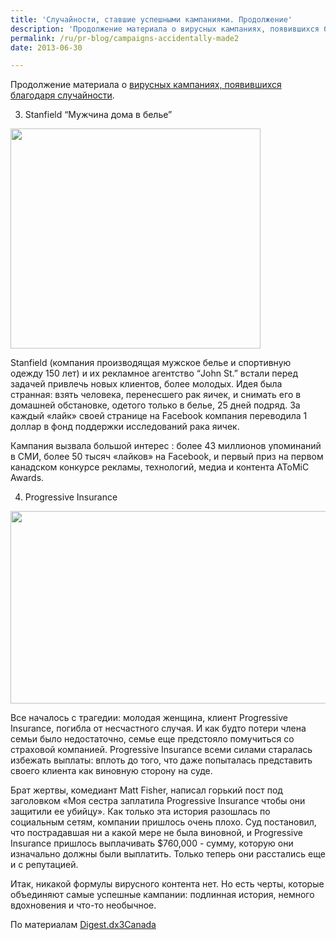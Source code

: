 ```yaml
---
title: 'Случайности, ставшие успешными кампаниями. Продолжение'
description: 'Продолжение материала о вирусных кампаниях, появившихся благодаря случайности. 3. Stanfield “Мужчина дома в белье”'
permalink: /ru/pr-blog/campaigns-accidentally-made2
date: 2013-06-30

---
```


Продолжение материала  о <a href="/ru/pr-blog/campaigns-accidentally-made">вирусных кампаниях, появившихся благодаря случайности</a>.

3. Stanfield  “Мужчина дома в белье”

<img src="{{ site.assets }}/upload/Stanfields_GuyatHomeinHisUnderwear10%20(1).jpg" alt="" class="post__img" width="400" height="352">

Stanfield (компания производящая мужское белье и спортивную одежду 150 лет) и их рекламное агентство  “John St.” встали перед задачей привлечь новых клиентов, более молодых. Идея была странная: взять человека, перенесшего рак яичек, и снимать его в домашней обстановке, одетого только в белье, 25 дней подряд. За каждый «лайк» своей странице на Facebook компания переводила 1 доллар в фонд поддержки исследований рака яичек.

Кампания вызвала большой интерес : более 43 миллионов  упоминаний в СМИ, более 50 тысяч «лайков» на Facebook, и первый приз на первом  канадском конкурсе рекламы, технологий, медиа и контента AToMiC Awards.

 4. Progressive Insurance

<img src="{{ site.assets }}/upload/228520_817950099729_1500870212_n%20(1).jpg" alt="" class="post__img" width="579" height="308">

Все началось с трагедии: молодая женщина, клиент Progressive Insurance, погибла от несчастного случая. И как будто  потери члена семьи было недостаточно, семье еще предстояло помучиться со страховой компанией.  Progressive Insurance всеми силами старалась избежать выплаты: вплоть до того, что даже попыталась представить своего клиента как виновную сторону на суде.

Брат жертвы, комедиант Matt Fisher, написал горький пост  под заголовком «Моя сестра заплатила Progressive Insurance  чтобы они защитили ее убийцу».  Как только эта история разошлась по социальным сетям, компании пришлось очень плохо. Суд постановил, что пострадавшая ни а какой мере не была виновной, и Progressive Insurance пришлось выплачивать $760,000  - сумму, которую они изначально должны были выплатить.  Только теперь они расстались еще и с репутацией.

Итак, никакой формулы вирусного контента нет. Но есть черты, которые объединяют самые успешные кампании: подлинная история, немного вдохновения и что-то необычное.

По материалам <a href="https://digest.dx3canada.com/2012/09/05/going-viral-the-good-the-bad-and-the-ugly/">Digest.dx3Canada</a>


